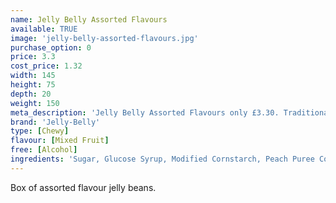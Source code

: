 ```yaml
---
name: Jelly Belly Assorted Flavours
available: TRUE
image: 'jelly-belly-assorted-flavours.jpg'
purchase_option: 0
price: 3.3
cost_price: 1.32
width: 145
height: 75
depth: 20
weight: 150
meta_description: 'Jelly Belly Assorted Flavours only £3.30. Traditional sweets and more at Humbugs Confectionery Store. Specialists in satisfying your sweet tooth!'
brand: 'Jelly-Belly'
type: [Chewy]
flavour: [Mixed Fruit]
free: [Alcohol]
ingredients: 'Sugar, Glucose Syrup, Modified Cornstarch, Peach Puree Concentrate, Strawberry Puree, Acidity Regulators: E325, E330, E331. Natural and Artificial Flavourings, Blueberry Puree, Coconut, Colours: E100, E102 [Tartrazine], E110, E129, E132, E133, E150D, E171. Chocolate (Sugar, Chocolate Liquor, Cocoa Butter. Emulsifier: E322 Soy. Flavouring: Vanillin), Lemon Puree, Glazing Agents: E901, E903, E904. Tangerine Juice, Cocoa Powder, Vitamin C, Salt, Tapioca Dextrin'
---
```

Box of assorted flavour jelly beans.